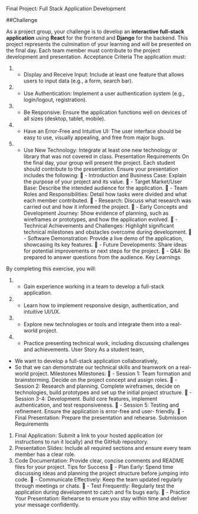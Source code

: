 Final Project: Full Stack Application Development

##Challenge

As a project group, your challenge is to develop an **interactive full-stack application**
using **React** for the frontend and **Django** for the backend. This project represents the
culmination of your learning and will be presented on the final day. Each team member
must contribute to the project development and presentation.
Acceptance Criteria
The application must:
1. - Display and Receive Input: Include at least one feature that allows users to input data
(e.g., a form, search bar).
2. - Use Authentication: Implement a user authentication system (e.g., login/logout,
registration).
3. - Be Responsive: Ensure the application functions well on devices of all sizes (desktop,
tablet, mobile).
4. - Have an Error-Free and Intuitive UI: The user interface should be easy to use, visually
appealing, and free from major bugs.
5. - Use New Technology: Integrate at least one new technology or library that was not
covered in class.
Presentation Requirements
On the final day, your group will present the project. Each student should contribute to the
presentation. Ensure your presentation includes the following:
 - Introduction and Business Case: Explain the purpose of your project and its value.
 - Target Market/User Base: Describe the intended audience for the application.
 - Team Roles and Responsibilities: Detail how tasks were divided and what each
member contributed.
 - Research: Discuss what research was carried out and how it informed the project.
 - Early Concepts and Development Journey: Show evidence of planning, such as
wireframes or prototypes, and how the application evolved.
 - Technical Achievements and Challenges: Highlight significant technical milestones and
obstacles overcome during development.
 - Software Demonstration: Provide a live demo of the application, showcasing its key
features.
 - Future Developments: Share ideas for potential improvements or next steps for the
project.
 - Q&amp;A: Be prepared to answer questions from the audience.
Key Learnings

By completing this exercise, you will:
1. - Gain experience working in a team to develop a full-stack application.
2. - Learn how to implement responsive design, authentication, and intuitive UI/UX.
3. - Explore new technologies or tools and integrate them into a real-world project.
4. - Practice presenting technical work, including discussing challenges and achievements.
User Story
As a student team,
- We want to develop a full-stack application collaboratively,
- So that we can demonstrate our technical skills and teamwork on a real-world project.
Milestones
Milestones:
 - Session 1: Team formation and brainstorming. Decide on the project concept and
assign roles.
 - Session 2: Research and planning. Complete wireframes, decide on technologies, build
prototypes and set up the initial project structure.
 - Session 3-4: Development. Build core features, implement authentication, and test
responsiveness.
 - Session 5: Testing and refinement. Ensure the application is error-free and user-
friendly.
 - Final Presentation: Prepare the presentation and rehearse.
Submission Requirements
1. Final Application: Submit a link to your hosted application (or instructions to run it
locally) and the GitHub repository.
2. Presentation Slides: Include all required sections and ensure every team member has a
clear role.
3. Code Documentation: Provide clear, concise comments and README files for your
project.
Tips for Success
 - Plan Early: Spend time discussing ideas and planning the project structure before
jumping into code.
 - Communicate Effectively: Keep the team updated regularly through meetings or chats.
 - Test Frequently: Regularly test the application during development to catch and fix
bugs early.
 - Practice Your Presentation: Rehearse to ensure you stay within time and deliver your
message confidently.